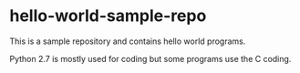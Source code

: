 # hello-world-sample-repo
This is a sample repository and contains hello world programs.

Python 2.7 is mostly used for coding but some programs use the C coding.
